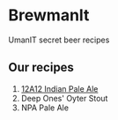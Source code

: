 # BrewmanIt
UmanIT secret beer recipes

## Our recipes

1. [12A12 Indian Pale Ale](https://github.com/umanit/brewmanit/blob/master/001-IPA-12A12.md)
1. Deep Ones' Oyter Stout
1. NPA Pale Ale
